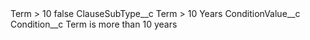 <?xml version="1.0" encoding="UTF-8"?>
<CustomMetadata xmlns="http://soap.sforce.com/2006/04/metadata" xmlns:xsi="http://www.w3.org/2001/XMLSchema-instance" xmlns:xsd="http://www.w3.org/2001/XMLSchema">
    <label>Term &gt; 10</label>
    <protected>false</protected>
    <values>
        <field>ClauseSubType__c</field>
        <value xsi:type="xsd:string">Term &gt; 10 Years</value>
    </values>
    <values>
        <field>ConditionValue__c</field>
        <value xsi:nil="true"/>
    </values>
    <values>
        <field>Condition__c</field>
        <value xsi:type="xsd:string">Term is more than 10 years</value>
    </values>
</CustomMetadata>
